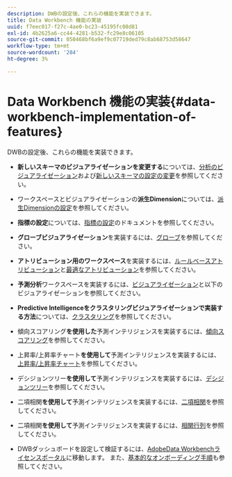 ```yaml
---
description: DWBの設定後、これらの機能を実装できます。
title: Data Workbench 機能の実装
uuid: f7eec017-f27c-4ae0-bc23-45195fc08d81
exl-id: 4b2625a6-cc44-4281-b532-fc29e8c06105
source-git-commit: 050468bf6a9ef9c07719ded79c8ab68753d58647
workflow-type: tm+mt
source-wordcount: '284'
ht-degree: 3%

---
```


# Data Workbench 機能の実装{#data-workbench-implementation-of-features}

DWBの設定後、これらの機能を実装できます。

* **新しいスキーマのビジュアライゼーションを変更する**&#x200B;については、[分析のビジュアライゼーション](https://experienceleague.adobe.com/docs/data-workbench/using/client/analysis-visualizations/c-analysis-vis.html)および[新しいスキーマの設定の変更](../../../home/dwb-implement-overview/dwb-implement-deliver/dwb-implement-config-new-schema.md#concept-9aced98e988b48ebbf9e6607c182d0de)を参照してください。

* ワークスペースとビジュアライゼーションの&#x200B;**派生Dimension**&#x200B;については、[派生Dimensionの設定](../../../home/dwb-implement-overview/dwb-implement-deliver/dwb-implement-derived-dims.md#concept-19a5c554ac3e4bc9b86b9aaca5f8cad6)を参照してください。

* **指標の設定**&#x200B;については、[指標の設定](../../../home/dwb-implement-overview/dwb-implement-configure/dwb-implement-metric-setup.md#concept-f568a931db5b4b62b7b1e7827c7f7bf6)のドキュメントを参照してください。

* **グローブビジュアライゼーション**&#x200B;を実装するには、[グローブ](https://experienceleague.adobe.com/docs/data-workbench/using/client/analysis-visualizations/globes/c-globes.html)を参照してください。

* **アトリビューション用のワークスペース**&#x200B;を実装するには、[ルールベースアトリビューション](https://experienceleague.adobe.com/docs/data-workbench/using/client/attribution-reports/c-rules-attrib.html?lang=en)と[最適なアトリビューション](https://experienceleague.adobe.com/docs/data-workbench/using/client/attribution-reports/c-attrib-algorithmic.html?lang=en)を参照してください。

* **予測分析**&#x200B;ワークスペースを実装するには、[ビジュアライゼーション](https://experienceleague.adobe.com/docs/data-workbench/using/client/visualizations/c-vis.html)と以下のビジュアライゼーションを参照してください。

* **Predictive Intelligenceをクラスタリングビジュアライゼーションで実装する方法**&#x200B;については、[クラスタリング](https://experienceleague.adobe.com/docs/data-workbench/using/client/analysis-visualizations/visitor-cluster/c-visitor-cluster.html?lang=en)を参照してください。

* 傾向スコアリング&#x200B;**を使用した**&#x200B;予測インテリジェンスを実装するには、[傾向スコアリング](https://experienceleague.adobe.com/docs/data-workbench/using/client/analysis-visualizations/visitor-propensity/c-visitor-propensity.html)を参照してください。

* 上昇率/上昇率チャート&#x200B;**を使用して**&#x200B;予測インテリジェンスを実装するには、[上昇率/上昇率チャート](https://experienceleague.adobe.com/docs/data-workbench/using/client/analysis-visualizations/visitor-propensity/c-propensity-gain-lift-chart.html)を参照してください。

* デシジョンツリー&#x200B;**を使用して**&#x200B;予測インテリジェンスを実装するには、[デシジョンツリー](https://experienceleague.adobe.com/docs/data-workbench/using/client/analysis-visualizations/decision-trees/c-decision-trees.html)を参照してください。

* 二項相関&#x200B;**を使用して**&#x200B;予測インテリジェンスを実装するには、[二項相関](https://experienceleague.adobe.com/docs/data-workbench/using/client/analysis-visualizations/correlation-analysis/c-correlation-analysis.html)を参照してください。

* 二項相関&#x200B;**を使用して**&#x200B;予測インテリジェンスを実装するには、[相関行列](https://experienceleague.adobe.com/docs/data-workbench/using/client/analysis-visualizations/correlation-analysis/c-correlation-analysis.html)を参照してください。

* DWBダッシュボードを設定して検証するには、[AdobeData Workbenchライセンスポータル](https://license.visualsciences.com/License/#documentation)に移動します。 また、[基本的なオンボーディング手順](../../../home/dwb-implement-overview/dwb-implement-provision/dwb-implement-onboarding.md#concept-e93aba41b26a410f959c5ca7f8e33355)も参照してください。
